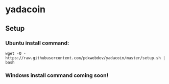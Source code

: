 # yadacoin
## Setup
### Ubuntu install command:
`wget -O - https://raw.githubusercontent.com/pdxwebdev/yadacoin/master/setup.sh | bash`
### Windows install command coming soon!
